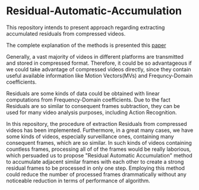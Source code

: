 # Residual-Automatic-Accumulation

This repository intends to present approach regarding extracting accumulated residuals from compressed videos.

The complete explanation of the methods is presented this [paper](https://arxiv.org/abs/2209.14757)

Generally, a vast majority of videos in different platforms are transmitted and stored in compressed format. Therefore, it could be so advantageous if we could take advantage of compressed videos directly, since they contain useful available information like Motion Vectors(MVs) and Frequncy-Domain coefficients.

Residuals are some kinds of data could be obtained with linear computations from Frequency-Domain coefficients. Due to the fact Residuals are so similar to consequent frames subtraction, they can be used for many video analysis purposes, including Action Recognition.

In this repository, the procedure of extraction Residuals from compressed videos has been implemented. Furthermore, in a great many cases, we have some kinds of videos, especially surveillance ones, containing many consequent frames, which are so similar. In such kinds of videos containing countless frames, processing all of of the frames would be really laborious, which persuaded us to propose "Residual Automatic Accumulation" method to accumulate adjacent similar frames with each other to create a strong residual frames to be processed in only one step. Employing this method could reduce the number of processed frames drammatically without any noticeable reduction in terms of performance of algorithm.


